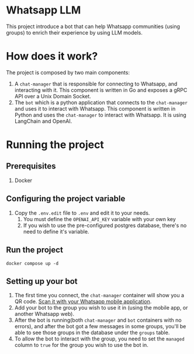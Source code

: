 # Whatsapp LLM

This project introduce a bot that can help Whatsapp communities (using groups) to enrich their experience by using
LLM models.

# How does it work?

The project is composed by two main components:

1. A `chat-manager` that is responsible for connecting to Whatsapp, and interacting with it. This component is written
   in Go and exposes a gRPC API over a Unix Domain Socket.
2. The `bot` which is a python application that connects to the `chat-manager` and uses it to interact with Whatsapp.
   This component is written in Python and uses the `chat-manager` to interact with Whatsapp. It is using LangChain and
   OpenAI.

# Running the project

## Prerequisites

1. Docker

## Configuring the project variable

1. Copy the `.env.edit` file to `.env` and edit it to your needs.
    1. You must define the `OPENAI_API_KEY` variable with your own key
    2. If you wish to use the pre-configured postgres database, there's no need to define it's variable.

## Run the project

```console
docker compose up -d
```

## Setting up your bot

1. The first time you connect, the `chat-manager` container will show you a QR code. [Scan it with your Whatsapp
   mobile application](https://faq.whatsapp.com/1079327266110265/).
2. Add your bot to the group you wish to use it in (using the mobile app, or another Whatsapp web).
3. After the bot is running(both `chat-manager` and `bot` containers with no errors), and after the bot got a few
   messages in some groups, you'll be able to see those groups in the database under the `groups` table.
4. To allow the bot to interact with the group, you need to set the `managed` column to `true` for the group you wish to
   use the bot in.
